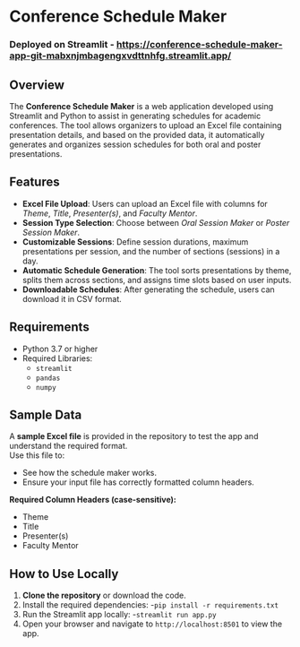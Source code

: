 # Conference Schedule Maker

### Deployed on Streamlit - https://conference-schedule-maker-app-git-mabxnjmbagengxvdttnhfg.streamlit.app/ 

## Overview
The **Conference Schedule Maker** is a web application developed using Streamlit and Python to assist in generating schedules for academic conferences. The tool allows organizers to upload an Excel file containing presentation details, and based on the provided data, it automatically generates and organizes session schedules for both oral and poster presentations.

## Features
- **Excel File Upload**: Users can upload an Excel file with columns for *Theme*, *Title*, *Presenter(s)*, and *Faculty Mentor*.
- **Session Type Selection**: Choose between *Oral Session Maker* or *Poster Session Maker*.
- **Customizable Sessions**: Define session durations, maximum presentations per session, and the number of sections (sessions) in a day.
- **Automatic Schedule Generation**: The tool sorts presentations by theme, splits them across sections, and assigns time slots based on user inputs.
- **Downloadable Schedules**: After generating the schedule, users can download it in CSV format.

## Requirements
- Python 3.7 or higher
- Required Libraries:
  - `streamlit`
  - `pandas`
  - `numpy`
    
## Sample Data
A **sample Excel file** is provided in the repository to test the app and understand the required format.  
Use this file to:
- See how the schedule maker works.
- Ensure your input file has correctly formatted column headers.

**Required Column Headers (case-sensitive):**
- Theme
- Title
- Presenter(s)
- Faculty Mentor
  
## How to Use Locally
1. **Clone the repository** or download the code.
2. Install the required dependencies:
   -`pip install -r requirements.txt`
3. Run the Streamlit app locally:
   -`streamlit run app.py`
4. Open your browser and navigate to `http://localhost:8501` to view the app.
